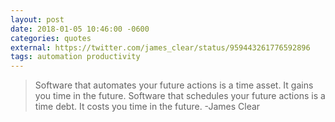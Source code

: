 ```yaml
---
layout: post
date: 2018-01-05 10:46:00 -0600
categories: quotes
external: https://twitter.com/james_clear/status/959443261776592896
tags: automation productivity
---
```

> Software that automates your future actions is a time asset. It gains you time in the future.
> Software that schedules your future actions is a time debt. It costs you time in the future.
-James Clear
